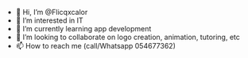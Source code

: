 - 👋 Hi, I’m @Flicqxcalor
- 👀 I’m interested in IT
- 🌱 I’m currently learning app development 
- 💞️ I’m looking to collaborate on logo creation, animation, tutoring, etc
- 📫 How to reach me (call/Whatsapp 054677362)

<!---
Flicqxcalor/Flicqxcalor is a ✨ special ✨ repository because its `README.md` (this file) appears on your GitHub profile.
You can click the Preview link to take a look at your changes.
--->
